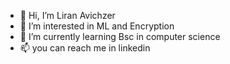 - 👋 Hi, I’m Liran Avichzer
- 👀 I’m interested in ML and Encryption
- 🌱 I’m currently learning Bsc in computer science  
- 📫 you can reach me in linkedin 

<!---
lirangazer/lirangazer is a ✨ special ✨ repository because its `README.md` (this file) appears on your GitHub profile.
You can click the Preview link to take a look at your changes.
--->
